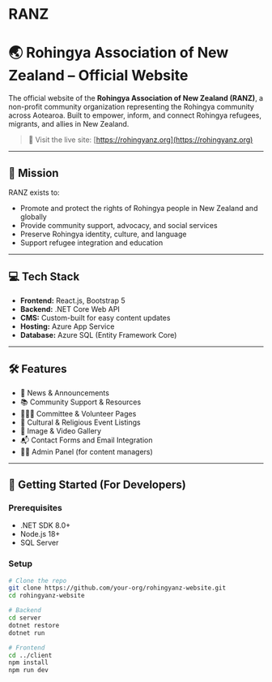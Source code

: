 # RANZ
 
# 🌏 Rohingya Association of New Zealand – Official Website

The official website of the **Rohingya Association of New Zealand (RANZ)**, a non-profit community organization representing the Rohingya community across Aotearoa. Built to empower, inform, and connect Rohingya refugees, migrants, and allies in New Zealand.

> 🔗 Visit the live site: [https://rohingyanz.org](https://rohingyanz.org)

---

## 🧭 Mission

RANZ exists to:

- Promote and protect the rights of Rohingya people in New Zealand and globally
- Provide community support, advocacy, and social services
- Preserve Rohingya identity, culture, and language
- Support refugee integration and education

---

## 💻 Tech Stack

- **Frontend:** React.js, Bootstrap 5
- **Backend:** .NET Core Web API
- **CMS:** Custom-built for easy content updates
- **Hosting:** Azure App Service
- **Database:** Azure SQL (Entity Framework Core)

---

## 🛠 Features

- 📰 News & Announcements
- 📚 Community Support & Resources
- 🧑‍🤝‍🧑 Committee & Volunteer Pages
- 🕋 Cultural & Religious Event Listings
- 📸 Image & Video Gallery
- 📬 Contact Forms and Email Integration
- 🧑‍💻 Admin Panel (for content managers)

---

## 🔧 Getting Started (For Developers)

### Prerequisites

- .NET SDK 8.0+
- Node.js 18+
- SQL Server 

### Setup

```bash
# Clone the repo
git clone https://github.com/your-org/rohingyanz-website.git
cd rohingyanz-website

# Backend
cd server
dotnet restore
dotnet run

# Frontend
cd ../client
npm install
npm run dev
